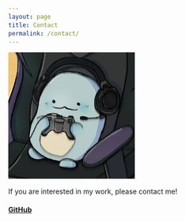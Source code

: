 ```yaml
---
layout: page
title: Contact
permalink: /contact/
---
```


![My avatar](/ExxMLAvatar.png)

If you are interested in my work, please contact me!

#### [GitHub](https://github.com/ExxML)